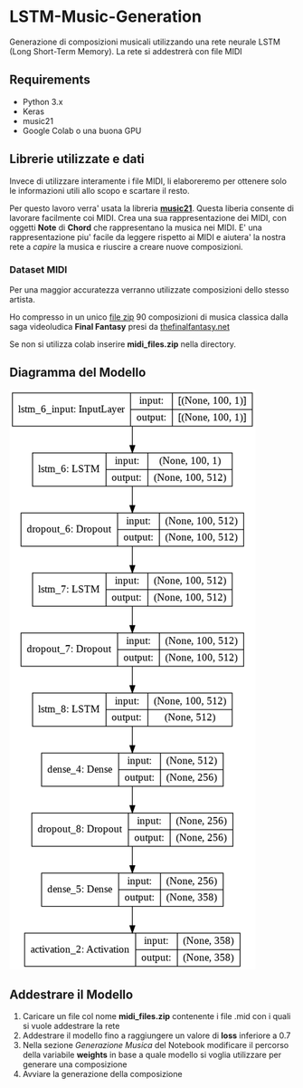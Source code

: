 # LSTM-Music-Generation
Generazione di composizioni musicali utilizzando una rete neurale LSTM (Long Short-Term Memory). La rete si addestrerà con file MIDI

## Requirements
- Python 3.x
- Keras
- music21
- Google Colab o una buona GPU

## Librerie utilizzate e dati
Invece di utilizzare interamente i file MIDI, li elaboreremo per ottenere solo le informazioni utili allo scopo e scartare il resto. 

Per questo lavoro verra' usata la libreria [**music21**](http://web.mit.edu/music21/). Questa liberia consente di lavorare facilmente coi MIDI. 
Crea una sua rappresentazione dei MIDI, con oggetti **Note** di **Chord** che rappresentano la musica nei MIDI. E' una rappresentazione piu' facile da leggere rispetto ai MIDI e aiutera' la nostra rete a *capire* la musica e riuscire a creare nuove composizioni.

### Dataset MIDI
Per una maggior accuratezza verranno utilizzate composizioni dello stesso artista. 

Ho compresso in un unico  [file zip](https://github.com/kinycx/LSTM-Music-Generation/blob/main/midi_files.zip) 90 composizioni di musica classica dalla saga videoludica **Final Fantasy** presi da [thefinalfantasy.net](https://thefinalfantasy.net/site/midi-collection.html)

 
Se non si utilizza colab inserire **midi_files.zip** nella directory.

## Diagramma del Modello

![model](https://github.com/kinycx/LSTM-Music-Generation/blob/main/model.png)

## Addestrare il Modello
1. Caricare un file col nome **midi_files.zip** contenente i file .mid con i quali si vuole addestrare la rete
2. Addestrare il modello fino a raggiungere un valore di **loss** inferiore a 0.7
3. Nella sezione *Generazione Musica* del Notebook modificare il percorso della variabile **weights** in base a quale modello si voglia utilizzare per generare una composizione
4. Avviare la generazione della composizione
